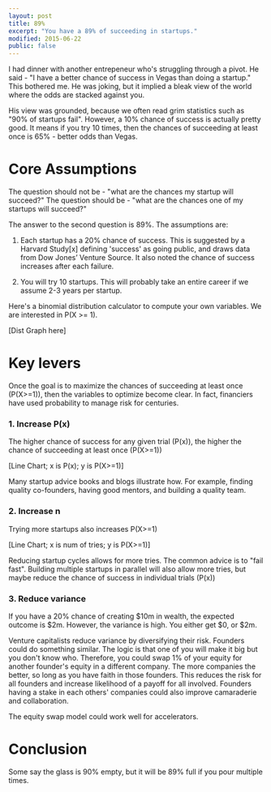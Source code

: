 ```yaml
---
layout: post
title: 89%
excerpt: "You have a 89% of succeeding in startups."
modified: 2015-06-22
public: false
---
```



I had dinner with another entrepeneur who's struggling through a pivot. He said - "I have a better chance of success in Vegas than doing a startup." This bothered me. He was joking, but it implied a bleak view of the world where the odds are stacked against you.

His view was grounded, because we often read grim statistics such as "90% of startups fail". However, a 10% chance of success is actually pretty good. It means if you try 10 times, then the chances of succeeding at least once is 65% - better odds than Vegas.

<!-- To paraphrase Churchill, "a pessimist sees the difficulty in every [statistic], but an optimist sees the opportunity in every [statistic]". -->

# Core Assumptions

The question should not be - "what are the chances my startup will succeed?"
The question should be - "what are the chances one of my startups will succeed?"

The answer to the second question is 89%. The assumptions are:

1. Each startup has a 20% chance of success.
This is suggested by a Harvard Study[x] defining 'success' as going public, and draws data from Dow Jones’ Venture Source. It also noted the chance of success increases after each failure.

2. You will try 10 startups.
This will probably take an entire career if we assume 2-3 years per startup.

Here's a binomial distribution calculator to compute your own variables. We are interested in P(X >= 1).

[Dist Graph here]

# Key levers

Once the goal is to maximize the chances of succeeding at least once (P(X>=1)), then the variables to optimize become clear. In fact, financiers have used probability to manage risk for centuries.

### 1. Increase P(x)
The higher chance of success for any given trial (P(x)), the higher the chance of succeeding at least once (P(X>=1))

[Line Chart; x is P(x); y is P(X>=1)]

Many startup advice books and blogs illustrate how. For example, finding quality co-founders, having good mentors, and building a quality team.

### 2. Increase n

Trying more startups also increases P(X>=1)

[Line Chart; x is num of tries; y is P(X>=1)]

Reducing startup cycles allows for more tries. The common advice is to "fail fast". Building multiple startups in parallel will also allow more tries, but maybe reduce the chance of success in individual trials (P(x))

### 3. Reduce variance

If you have a 20% chance of creating $10m in wealth, the expected outcome is $2m. However, the variance is high. You either get $0, or $2m.

Venture capitalists reduce variance by diversifying their risk. Founders could do something similar. The logic is that one of you will make it big but you don't know who. Therefore, you could swap 1% of your equity for another founder's equity in a different company. The more companies the better, so long as you have faith in those founders. This reduces the risk for all founders and increase likelihood of a payoff for all involved. Founders having a stake in each others' companies could also improve camaraderie and collaboration.

The equity swap model could work well for accelerators.

# Conclusion

Some say the glass is 90% empty, but it will be 89% full if you pour multiple times.


